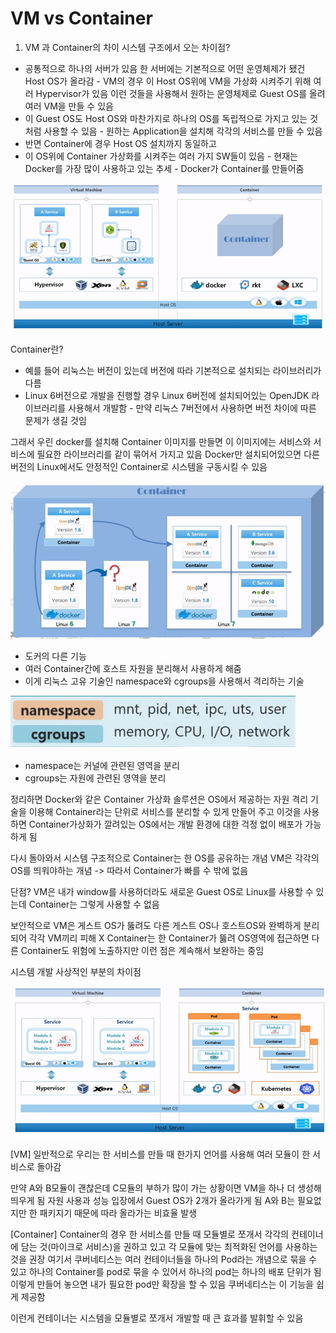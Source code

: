 # VM vs Container

1. VM 과 Container의 차이
시스템 구조에서 오는 차이점?
 - 공통적으로 하나의 서버가 있음 한 서버에는 기본적으로 어떤 운영체제가 됐건 Host OS가 올라감 - VM의 경우 이 Host OS위에 VM을 가상화 시켜주기 위해 여러 Hypervisor가 있음   이런 것들을 사용해서 원하는 운영체제로 Guest OS를 올려 여러 VM을 만들 수 있음
 - 이 Guest OS도 Host OS와 마찬가지로 하나의 OS를 독립적으로 가지고 있는 것처럼 사용할 수 있음 - 원하는 Application을 설치해 각각의 서비스를 만들 수 있음
 - 반면 Container에 경우 Host OS 설치까지 동일하고
 - 이 OS위에 Container 가상화를 시켜주는 여러 가지 SW들이 있음 - 현재는 Docker를 가장 많이 사용하고 있는 추세 - Docker가 Container를 만들어줌

![img](/docs/.vuepress/public/images/img-kubernetes/vmvscontainer01.png)

Container란?
 - 예를 들어 리눅스는 버전이 있는데 버전에 따라 기본적으로 설치되는 라이브러리가 다름
 - Linux 6버전으로 개발을 진행할 경우 Linux 6버전에 설치되어있는 OpenJDK 라이브러리를 사용해서 개발함 - 만약 리눅스 7버전에서 사용하면 버전 차이에 따른 문제가 생길 것임

그래서 우린 docker를 설치해 Container 이미지를 만들면 이 이미지에는 서비스와 서비스에 필요한 라이브러리를 같이 묶어서 가지고 있음
Docker만 설치되어있으면 다른 버전의 Linux에서도 안정적인 Container로 시스템을 구동시킬 수 있음

![img](/docs/.vuepress/public/images/img-kubernetes/vmvscontainer02.png)


- 도커의 다른 기능
- 여러 Container간에 호스트 자원을 분리해서 사용하게 해줌
- 이게 리눅스 고유 기술인 namespace와 cgroups을 사용해서 격리하는 기술

![img](/docs/.vuepress/public/images/img-kubernetes/vmvscontainer03.png)

- namespace는 커널에 관련된 영역을 분리
- cgroups는 자원에 관련된 영역을 분리 

정리하면 Docker와 같은 Container 가상화 솔루션은 OS에서 제공하는 자원 격리 기술을 이용해 Container라는 단위로 서비스를 분리할 수 있게 만들어 주고
이것을 사용하면 Container가상화가 깔려있는 OS에서는 개발 환경에 대한 걱정 없이 배포가 가능하게 됨

다시 돌아와서 시스템 구조적으로 Container는 한 OS를 공유하는 개념
VM은 각각의 OS를 띄워야하는 개념 -> 따라서 Container가 빠를 수 밖에 없음

단점? VM은 내가 window를 사용하더라도 새로운 Guest OS로 Linux를 사용할 수 있는데
Container는 그렇게 사용할 수 없음

보안적으로
VM은 게스트 OS가 뚫려도 다른 게스트 OS나 호스트OS와 완벽하게 분리되어 각각 VM끼리 피해 X 
Container는 한 Container가 뚫려 OS영역에 접근하면 다른 Container도 위험에 노출하지만 이런 점은 계속해서 보완하는 중임


시스템 개발 사상적인 부분의 차이점

![img](/docs/.vuepress/public/images/img-kubernetes/vmvscontainer04.png)

[VM]
일반적으로 우리는 한 서비스를 만들 때 한가지 언어를 사용해 여러 모듈이 한 서비스로 돌아감

만약 A와 B모듈이 괜찮은데 C모듈의 부하가 많이 가는 상황이면 VM을 하나 더 생성해 띄우게 됨
자원 사용과 성능 입장에서 Guest OS가 2개가 올라가게 됨
A와 B는 필요없지만 한 패키지기 때문에 따라 올라가는 비효율 발생

[Container]
Container의 경우 한 서비스를 만들 때 모듈별로 쪼개서 각각의 컨테이너에 담는 것(마이크로 서비스)을 권하고 있고 각 모듈에 맞는 최적화된 언어를 사용하는 것을 권장
여기서 쿠버네티스는 여러 컨테이너들을 하나의 Pod라는 개념으로 묶을 수 있고 하나의 Container를 pod로 묶을 수 있어서 하나의 pod는 하나의 배포 단위가 됨
이렇게 만들어 놓으면 내가 필요한 pod만 확장을 할 수 있음
쿠버네티스는 이 기능을 쉽게 제공함

이런게 컨테이너는 시스템을 모듈별로 쪼개서 개발할 때 큰 효과를 발휘할 수 있음
